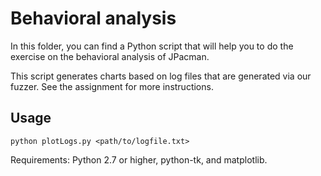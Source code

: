 # Behavioral analysis

In this folder, you can find a Python script that will help you
to do the exercise on the behavioral analysis of JPacman.

This script generates charts based on log files that are generated
via our fuzzer. See the assignment for more instructions.

## Usage

`python plotLogs.py <path/to/logfile.txt>`

Requirements: Python 2.7 or higher, python-tk, and matplotlib.

